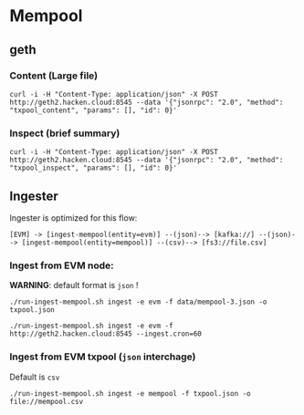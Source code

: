 # Mempool

## geth

### Content (Large file)

```
curl -i -H "Content-Type: application/json" -X POST http://geth2.hacken.cloud:8545 --data '{"jsonrpc": "2.0", "method": "txpool_content", "params": [], "id": 0}'
```

### Inspect (brief summary)

```
curl -i -H "Content-Type: application/json" -X POST http://geth2.hacken.cloud:8545 --data '{"jsonrpc": "2.0", "method": "txpool_inspect", "params": [], "id": 0}'
```

## Ingester

Ingester is optimized for this flow:

```
[EVM] -> [ingest-mempool(entity=evm)] --(json)--> [kafka://] --(json)--> [ingest-mempool(entity=mempool)] --(csv)--> [fs3://file.csv]
```

### Ingest from EVM node:

__WARNING__: default format is `json` !

```
./run-ingest-mempool.sh ingest -e evm -f data/mempool-3.json -o txpool.json
```

```
./run-ingest-mempool.sh ingest -e evm -f http://geth2.hacken.cloud:8545 --ingest.cron=60
```

### Ingest from EVM txpool (`json` interchage)

Default is `csv` 

```
./run-ingest-mempool.sh ingest -e mempool -f txpool.json -o file://mempool.csv
```

